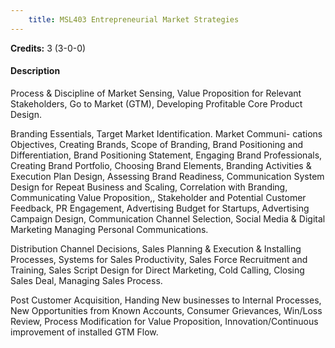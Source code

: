 ```yaml
---
    title: MSL403 Entrepreneurial Market Strategies
---
```

**Credits:** 3 (3-0-0)



#### Description 
Process & Discipline of Market Sensing, Value Proposition for Relevant Stakeholders, Go to Market (GTM), Developing Profitable Core Product Design.

Branding Essentials, Target Market Identification. Market Communi- cations Objectives, Creating Brands, Scope of Branding, Brand Positioning and Differentiation, Brand Positioning Statement, Engaging Brand Professionals, Creating Brand Portfolio, Choosing Brand Elements, Branding Activities & Execution Plan Design, Assessing Brand Readiness, Communication System Design for Repeat Business and Scaling, Correlation with Branding, Communicating Value Proposition,, Stakeholder and Potential Customer Feedback, PR Engagement, Advertising Budget for Startups, Advertising Campaign Design, Communication Channel Selection, Social Media & Digital Marketing Managing Personal Communications.

Distribution Channel Decisions, Sales Planning & Execution & Installing Processes, Systems for Sales Productivity, Sales Force Recruitment and Training, Sales Script Design for Direct Marketing, Cold Calling, Closing Sales Deal, Managing Sales Process.

Post Customer Acquisition, Handing New businesses to Internal Processes, New Opportunities from Known Accounts, Consumer Grievances, Win/Loss Review, Process Modification for Value Proposition, Innovation/Continuous improvement of installed GTM Flow.
